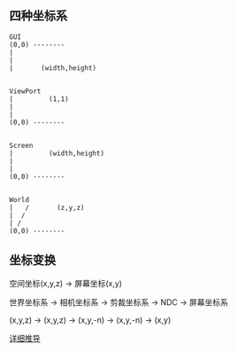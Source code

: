 ## 四种坐标系
```
GUI         
(0,0) --------
|
|
|       (width,height)


ViewPort
|         (1,1)
|
|
(0,0) --------


Screen
|         (width,height)
|
|
(0,0) --------


World
|   /       (z,y,z)
|  /
| /
(0,0) --------
```
## 坐标变换
空间坐标(x,y,z) -> 屏幕坐标(x,y)

世界坐标系 -> 相机坐标系 -> 剪裁坐标系 ->  NDC      -> 屏幕坐标系

(x,y,z)   -> (x,y,z)   -> (x,y,-n)  ->  (x,y,-n) -> (x,y)

[详细推导](https://blog.csdn.net/wangdingqiaoit/article/details/51589825)


